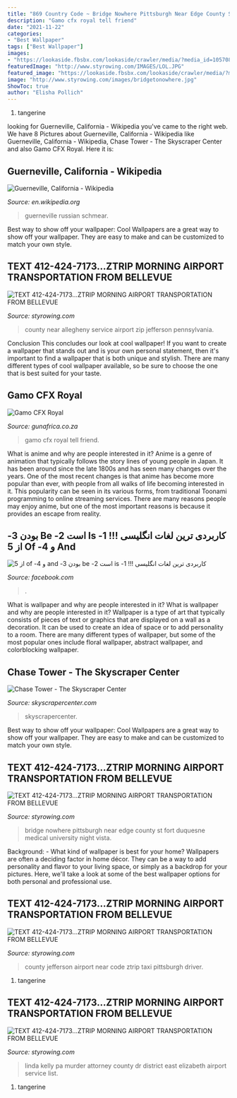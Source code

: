 ```yaml
---
title: "869 Country Code ~ Bridge Nowhere Pittsburgh Near Edge County St Fort Duquesne Medical University Night Vista"
description: "Gamo cfx royal tell friend"
date: "2021-11-22"
categories:
- "Best Wallpaper"
tags: ["Best Wallpaper"]
images:
- "https://lookaside.fbsbx.com/lookaside/crawler/media/?media_id=105708344733753"
featuredImage: "http://www.styrowing.com/IMAGES/LOL.JPG"
featured_image: "https://lookaside.fbsbx.com/lookaside/crawler/media/?media_id=105708344733753"
image: "http://www.styrowing.com/images/bridgetonowhere.jpg"
ShowToc: true
author: "Elisha Pollich"
---
```



1. tangerine 

	

		
looking for Guerneville, California - Wikipedia you've came to the right web. We have 8 Pictures about Guerneville, California - Wikipedia like Guerneville, California - Wikipedia, Chase Tower - The Skyscraper Center and also Gamo CFX Royal. Here it is:
		
    
## Guerneville, California - Wikipedia

<img loading=lazy src="https://upload.wikimedia.org/wikipedia/en/thumb/9/9c/Guerneville1.jpg/500px-Guerneville1.jpg" onerror="this.onerror=null;this.src='https://tse3.mm.bing.net/th?id=OIP.nylRGBogx_dTirOzfgU0hgHaFQ&amp;pid=15.1';" alt="Guerneville, California - Wikipedia">

_Source: en.wikipedia.org_

>guerneville russian schmear. 

	

Best way to show off your wallpaper:
Cool Wallpapers are a great way to show off your wallpaper. They are easy to make and can be customized to match your own style.

    
## TEXT 412-424-7173...ZTRIP MORNING AIRPORT TRANSPORTATION FROM BELLEVUE

<img loading=lazy src="http://www.styrowing.com/IMAGES/STEELBESTYEAR.JPG" onerror="this.onerror=null;this.src='https://tse1.mm.bing.net/th?id=OIP.EgtH2vn7xVQxUm2juuahmAHaEo&amp;pid=15.1';" alt="TEXT 412-424-7173...ZTRIP MORNING AIRPORT TRANSPORTATION FROM BELLEVUE">

_Source: styrowing.com_

>county near allegheny service airport zip jefferson pennsylvania. 

	

Conclusion
This concludes our look at cool wallpaper! If you want to create a wallpaper that stands out and is your own personal statement, then it's important to find a wallpaper that is both unique and stylish. There are many different types of cool wallpaper available, so be sure to choose the one that is best suited for your taste.

    
## Gamo CFX Royal

<img loading=lazy src="https://www.gunafrica.co.za/files/06-2019/ad19222/gamo-cfx-royal-439154165_large.jpg" onerror="this.onerror=null;this.src='https://tse1.mm.bing.net/th?id=OIP.SFFtb8wj_1ULH5c0VDQ7xgAAAA&amp;pid=15.1';" alt="Gamo CFX Royal">

_Source: gunafrica.co.za_

>gamo cfx royal tell friend. 

	

What is anime and why are people interested in it?
Anime is a genre of animation that typically follows the story lines of young people in Japan. It has been around since the late 1800s and has seen many changes over the years. One of the most recent changes is that anime has become more popular than ever, with people from all walks of life becoming interested in it. This popularity can be seen in its various forms, from traditional Toonami programming to online streaming services. There are many reasons people may enjoy anime, but one of the most important reasons is because it provides an escape from reality.

    
## ‫کاربردی ترین لغات انگلیسی !!! 1- Is است 2- Be بودن 3- And و 4- Of از 5

<img loading=lazy src="https://lookaside.fbsbx.com/lookaside/crawler/media/?media_id=105708344733753" onerror="this.onerror=null;this.src='https://tse1.mm.bing.net/th?id=OIP.nTfmQXnQFM6nAk9_8-zSSwHaHP&amp;pid=15.1';" alt="‫کاربردی ترین لغات انگلیسی !!! 1- is است 2- be بودن 3- and و 4- of از 5">

_Source: facebook.com_

>. 

	

What is wallpaper and why are people interested in it?
What is wallpaper and why are people interested in it?
Wallpaper is a type of art that typically consists of pieces of text or graphics that are displayed on a wall as a decoration. It can be used to create an idea of space or to add personality to a room. There are many different types of wallpaper, but some of the most popular ones include floral wallpaper, abstract wallpaper, and colorblocking wallpaper.

    
## Chase Tower - The Skyscraper Center

<img loading=lazy src="https://images.skyscrapercenter.com/thumbs/38000_300x415_9523.jpg" onerror="this.onerror=null;this.src='https://tse3.mm.bing.net/th?id=OIP.vIWM31-YxYDL9A3lFqNcfgAAAA&amp;pid=15.1';" alt="Chase Tower - The Skyscraper Center">

_Source: skyscrapercenter.com_

>skyscrapercenter. 

	

Best way to show off your wallpaper:
Cool Wallpapers are a great way to show off your wallpaper. They are easy to make and can be customized to match your own style.

    
## TEXT 412-424-7173...ZTRIP MORNING AIRPORT TRANSPORTATION FROM BELLEVUE

<img loading=lazy src="http://www.styrowing.com/images/bridgetonowhere.jpg" onerror="this.onerror=null;this.src='https://tse4.mm.bing.net/th?id=OIP.AThyL4q-gjA1YVtJItBW0wHaE7&amp;pid=15.1';" alt="TEXT 412-424-7173...ZTRIP MORNING AIRPORT TRANSPORTATION FROM BELLEVUE">

_Source: styrowing.com_

>bridge nowhere pittsburgh near edge county st fort duquesne medical university night vista. 

	

Background: - What kind of wallpaper is best for your home?
Wallpapers are often a deciding factor in home décor. They can be a way to add personality and flavor to your living space, or simply as a backdrop for your pictures. Here, we'll take a look at some of the best wallpaper options for both personal and professional use.

    
## TEXT 412-424-7173...ZTRIP MORNING AIRPORT TRANSPORTATION FROM BELLEVUE

<img loading=lazy src="http://www.styrowing.com/IMAGES/LOL.JPG" onerror="this.onerror=null;this.src='https://tse1.mm.bing.net/th?id=OIP.Kl4Gcbm6GAxppIslsAHTjAHaEo&amp;pid=15.1';" alt="TEXT 412-424-7173...ZTRIP MORNING AIRPORT TRANSPORTATION FROM BELLEVUE">

_Source: styrowing.com_

>county jefferson airport near code ztrip taxi pittsburgh driver. 

	

1. tangerine 

    
## TEXT 412-424-7173...ZTRIP MORNING AIRPORT TRANSPORTATION FROM BELLEVUE

<img loading=lazy src="http://styrowing.com/images/LindaKelly.jpg" onerror="this.onerror=null;this.src='https://tse4.mm.bing.net/th?id=OIP.UU6wGXoyKw_Mc_VPbN49RAHaFc&amp;pid=15.1';" alt="TEXT 412-424-7173...ZTRIP MORNING AIRPORT TRANSPORTATION FROM BELLEVUE">

_Source: styrowing.com_

>linda kelly pa murder attorney county dr district east elizabeth airport service list. 

	

1. tangerine 


